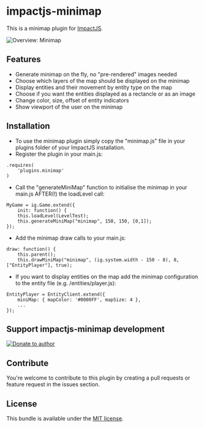 impactjs-minimap
================

This is a minimap plugin for [ImpactJS](http://www.impactjs.com/).

![Overview: Minimap](https://github.com/dryas/impactjs-minimap/blob/master/doc/img/overview.png)

Features
--------

 * Generate minimap on the fly, no "pre-rendered" images needed
 * Choose which layers of the map should be displayed on the minimap
 * Display entities and their movement by entity type on the map
 * Choose if you want the entities displayed as a rectancle or as an image
 * Change color, size, offset of entity indicators
 * Show viewport of the user on the minimap

Installation
------------

  * To use the minimap plugin simply copy the "minimap.js" file in your plugins folder of your ImpactJS installation.
  * Register the plugin in your main.js:
```
.requires(
	'plugins.minimap'
)
```
  * Call the "generateMiniMap" function to initialise the minimap in your main.js AFTER(!) the loadLevel call:
```
MyGame = ig.Game.extend({
    init: function() {
    this.loadLevel(LevelTest);
    this.generateMiniMap("minimap", 150, 150, [0,1]);
});
```
  * Add the minimap draw calls to your main.js:
```
draw: function() {
    this.parent();
    this.drawMiniMap("minimap", (ig.system.width - 150 - 8), 8, ["EntityPlayer"], true);
```
  * If you want to display entities on the map add the minimap configuration to the entity file (e.g. /entities/player.js):
```
EntityPlayer = EntityClient.extend({
    miniMap: { mapColor: '#0000FF', mapSize: 4 },
    ...
});
```

Support impactjs-minimap development
------------------------------------

[![Donate to author](https://www.paypalobjects.com/en_US/i/btn/btn_donate_SM.gif)](https://www.paypal.com/cgi-bin/webscr?cmd=_s-xclick&hosted_button_id=6UEHKJ5C3T8BC)

Contribute
--------

You're welcome to contribute to this plugin by creating a pull requests or feature request in the issues section.

License
--------

This bundle is available under the [MIT license](https://github.com/dryas/impactjs-minimap/blob/master/LICENSE).
